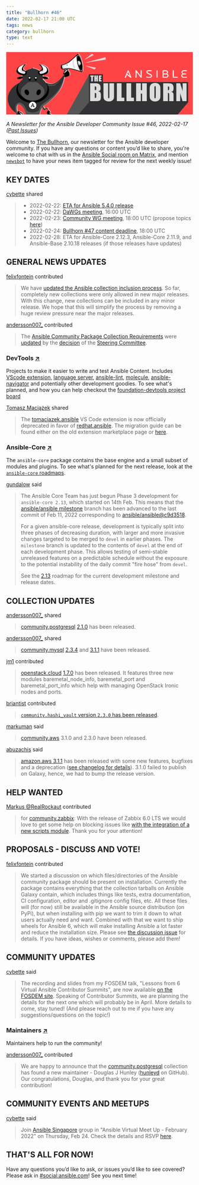 ```yaml
---
title: "Bullhorn #46"
date: 2022-02-17 21:00 UTC
tags: news
category: bullhorn
type: text
---
```


![Ansible Bullhorn banner](/images/bullhorn-banner-mango.png)

*A Newsletter for the Ansible Developer Community*
*Issue #46, 2022-02-17 ([Past Issues](https://us19.campaign-archive.com/home/?u=56d874e027110e35dea0e03c1&id=d6635f5420))*

Welcome to [The Bullhorn](https://github.com/ansible/community/wiki/News#the-bullhorn), our newsletter for the Ansible developer community. If you have any questions or content you’d like to share, you're welcome to chat with us in the [Ansible Social room on Matrix](https://matrix.to/#/#social:ansible.com), and mention [`newsbot`](https://matrix.to/#/@newsbot:ansible.im) to have your news item tagged for review for the next weekly issue!

<!-- TEASER_END -->

## KEY DATES

[cybette](https://matrix.to/#/@cybette:ansible.im) shared

> * 2022-02-22: [ETA for Ansible 5.4.0 release](https://docs.ansible.com/ansible/devel/roadmap/COLLECTIONS_5.html)
> * 2022-02-22: [DaWGs meeting](https://github.com/ansible/community/issues/643), 16:00 UTC
> * 2022-02-23: [Community WG meeting](https://github.com/ansible/community/issues/645), 18:00 UTC (propose topics [here](https://github.com/ansible-community/community-topics/issues))
> * 2022-02-24: [Bullhorn #47 content deadline](https://github.com/ansible/community/wiki/News#the-bullhorn), 18:00 UTC
> * 2022-02-28: ETA for Ansible-Core 2.12.3, Ansible-Core 2.11.9, and Ansible-Base 2.10.18 releases (if those releases have updates)

## GENERAL NEWS UPDATES

[felixfontein](https://matrix.to/#/@felixfontein:libera.chat) contributed

> We have [updated the Ansible collection inclusion process](https://github.com/ansible-community/community-topics/issues/63). So far, completely new collections were only allowed in new major releases. With this change, new collections can be included in any minor release. We hope that this will simplify the process by removing a huge review pressure near the major releases.

[andersson007_](https://matrix.to/#/@andersson007_:matrix.org) contributed

> The [Ansible Community Package Collection Requirements](https://github.com/ansible-collections/overview/blob/main/collection_requirements.rst) were [updated](https://github.com/ansible-collections/overview/pull/196/files) by the [decision](https://github.com/ansible-community/community-topics/issues/67) of the [Steering Committee](https://github.com/ansible/community-docs/blob/main/ansible_community_steering_committee.rst).

### DevTools [↗](https://github.com/ansible/vscode-ansible)

Projects to make it easier to write and test Ansible Content. Includes [VScode extension](https://github.com/ansible/vscode-ansible), [language server](https://github.com/ansible/ansible-language-server), [ansible-lint](https://github.com/ansible-community/ansible-lint), [molecule](https://github.com/ansible-community/molecule), [ansible-navigator](https://github.com/ansible/ansible-navigator) and potentially other development goodies. To see what's planned, and how you can help checkout the [foundation-devtools project board](https://github.com/orgs/ansible/projects/86/views/4)

[Tomasz Maciążek](https://matrix.to/#/@tomaciazek:matrix.org) shared

> The [tomaciazek.ansible](https://marketplace.visualstudio.com/items?itemName=tomaciazek.ansible) VS Code extension is now officially deprecated in favor of [redhat.ansible](https://marketplace.visualstudio.com/items?itemName=redhat.ansible). The migration guide can be found either on the old extension marketplace page or [here](https://github.com/tomaciazek/vscode-ansible).

### Ansible-Core [↗](https://github.com/ansible/ansible)

The `ansible-core` package contains the base engine and a small subset of modules and plugins. To see what's planned for the next release, look at the [`ansible-core` roadmaps](https://docs.ansible.com/ansible-core/devel/roadmap/ansible_core_roadmap_index.html).

[gundalow](https://matrix.to/#/@gundalow:ansible.im) said

> The Ansible Core Team has just begun Phase 3 development for `ansible-core 2.13`, which started on 14th Feb. This means that the [ansible/ansible milestone](https://github.com/ansible/ansible/tree/milestone) branch has been advanced to the last commit of Feb 11, 2022 corresponding to [ansible/ansible@c9d3518](https://github.com/ansible/ansible/commit/c9d3518).
> 
> For a given ansible-core release, development is typically split into three phases of decreasing duration, with larger and more invasive changes targeted to be merged to `devel` in earlier phases. The `milestone` branch is updated to the contents of `devel` at the end of each development phase. This allows testing of semi-stable unreleased features on a predictable schedule without the exposure to the potential instability of the daily commit "fire hose" from `devel`.
> 
> See the [2.13](https://docs.ansible.com/ansible-core/devel/roadmap/ROADMAP_2_13.html#development-phase) roadmap for the current development milestone and release dates.

## COLLECTION UPDATES

[andersson007_](https://matrix.to/#/@andersson007_:matrix.org) shared

> [community.postgresql](https://github.com/ansible-collections/community.postgresql) [2.1.0](https://github.com/ansible-collections/community.postgresql/blob/main/CHANGELOG.rst) has been released.

[andersson007_](https://matrix.to/#/@andersson007_:matrix.org) shared

> [community.mysql](https://github.com/ansible-collections/community.mysql) [2.3.4](https://github.com/ansible-collections/community.mysql/blob/stable-2/changelogs/CHANGELOG.rst) and [3.1.1](https://github.com/ansible-collections/community.mysql/blob/main/changelogs/CHANGELOG.rst) have been released.

[jm1](https://matrix.to/#/@jm1:libera.chat) contributed

> [openstack.cloud](https://opendev.org/openstack/ansible-collections-openstack) [1.7.0](https://opendev.org/openstack/ansible-collections-openstack/src/tag/1.7.0/CHANGELOG.rst) has been released. It features three new modules baremetal_node_info, baremetal_port and baremetal_port_info which help with managing OpenStack Ironic nodes and ports.

[briantist](https://matrix.to/#/@briantist:libera.chat) contributed

> [`community.hashi_vault` version `2.3.0` has been released](https://github.com/ansible-collections/community.hashi_vault/releases/tag/2.3.0).

[markuman](https://matrix.to/#/@markuman:matrix.org) said

> [community.aws](https://github.com/ansible-collections/community.aws) 3.1.0 and 2.3.0 have been released.

[abuzachis](https://matrix.to/#/@aevelina:ansible.im) said

> [amazon.aws 3.1.1](https://github.com/ansible-collections/amazon.aws) has been released with some new features, bugfixes and a deprecation ([see changelog for details](https://github.com/ansible-collections/amazon.aws/blob/3.1.1/CHANGELOG.rst)). 3.1.0 failed to publish on Galaxy, hence, we had to bump the release version.

## HELP WANTED

[Markus @RealRockaut](https://matrix.to/#/@rockaut:matrix.org) contributed

> for [community.zabbix](https://github.com/ansible-collections/community.zabbix): With the release of Zabbix 6.0 LTS we would love to get some help on blocking issues like [with the integration of a new scripts module](https://github.com/ansible-collections/community.zabbix/issues/634). Thank you for your attention!

## PROPOSALS - DISCUSS AND VOTE!

[felixfontein](https://matrix.to/#/@felixfontein:libera.chat) contributed

> We started a discussion on which files/directories of the Ansible community package should be present on installation. Currently the package contains everything that the collection tarballs on Ansible Galaxy contain, which includes things like tests, extra documentation, CI configuration, editor and .gitignore config files, etc. All these files will (for now) still be available in the Ansible source distribution (on PyPi), but when installing with pip we want to trim it down to what users actually need and want. Combined with that we want to ship wheels for Ansible 6, which will make installing Ansible a lot faster and reduce the installation size. Please see [the discussion issue](https://github.com/ansible-community/community-topics/issues/65) for details. If you have ideas, wishes or comments, please add them!

## COMMUNITY UPDATES

[cybette](https://matrix.to/#/@cybette:ansible.im) said

> The recording and slides from my FOSDEM talk, "Lessons from 6 Virtual Ansible Contributor Summits", are now available [on the FOSDEM site](https://fosdem.org/2022/schedule/event/conference_ansible_lessons/). Speaking of Contributor Summits, we are planning the details for the next one which will probably be in April. More details to come, stay tuned! (And please reach out to me if you have any suggestions/questions on the topic!)

### Maintainers [↗](https://github.com/ansible-community)

Maintainers help to run the community!

[andersson007_](https://matrix.to/#/@andersson007_:matrix.org) contributed

> We are happy to announce that the [community.postgresql](https://github.com/ansible-collections/community.postgresql) collection has found a new maintainer - Douglas J Hunley ([hunleyd](https://github.com/hunleyd) on GitHub). Our congratulations, Douglas, and thank you for your great contribution!

## COMMUNITY EVENTS AND MEETUPS

[cybette](https://matrix.to/#/@cybette:ansible.im) said

> Join [Ansible Singapore](https://www.meetup.com/Ansible-Singapore/) group in "Ansible Virtual Meet Up - February 2022" on Thursday, Feb 24. Check the details and RSVP [here](https://www.meetup.com/Ansible-Singapore/events/284073479/).

## THAT'S ALL FOR NOW!

Have any questions you’d like to ask, or issues you’d like to see covered? Please ask in [#social:ansible.com](https://matrix.to/#/#social:ansible.com)! See you next time!
